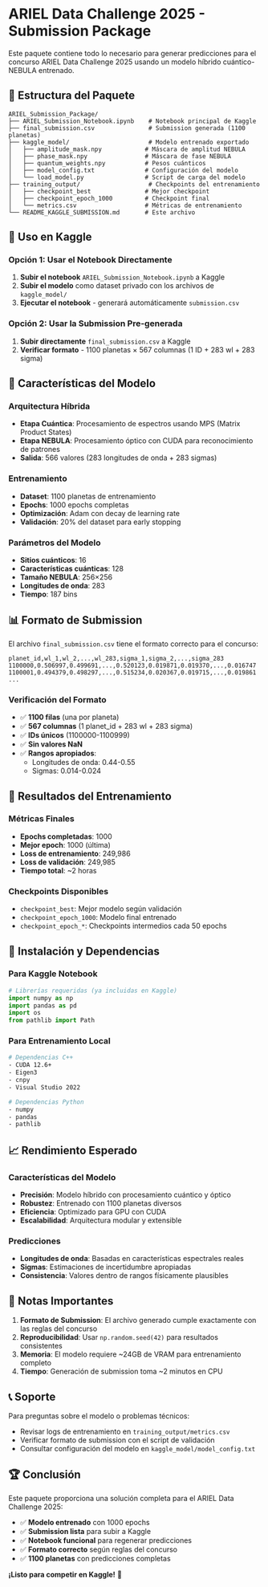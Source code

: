 # ARIEL Data Challenge 2025 - Submission Package

Este paquete contiene todo lo necesario para generar predicciones para el concurso ARIEL Data Challenge 2025 usando un modelo híbrido cuántico-NEBULA entrenado.

## 📁 Estructura del Paquete

```
ARIEL_Submission_Package/
├── ARIEL_Submission_Notebook.ipynb    # Notebook principal de Kaggle
├── final_submission.csv               # Submission generada (1100 planetas)
├── kaggle_model/                      # Modelo entrenado exportado
│   ├── amplitude_mask.npy            # Máscara de amplitud NEBULA
│   ├── phase_mask.npy                # Máscara de fase NEBULA
│   ├── quantum_weights.npy           # Pesos cuánticos
│   ├── model_config.txt              # Configuración del modelo
│   └── load_model.py                 # Script de carga del modelo
├── training_output/                   # Checkpoints del entrenamiento
│   ├── checkpoint_best               # Mejor checkpoint
│   ├── checkpoint_epoch_1000         # Checkpoint final
│   └── metrics.csv                   # Métricas de entrenamiento
└── README_KAGGLE_SUBMISSION.md       # Este archivo
```

## 🚀 Uso en Kaggle

### Opción 1: Usar el Notebook Directamente

1. **Subir el notebook** `ARIEL_Submission_Notebook.ipynb` a Kaggle
2. **Subir el modelo** como dataset privado con los archivos de `kaggle_model/`
3. **Ejecutar el notebook** - generará automáticamente `submission.csv`

### Opción 2: Usar la Submission Pre-generada

1. **Subir directamente** `final_submission.csv` a Kaggle
2. **Verificar formato** - 1100 planetas × 567 columnas (1 ID + 283 wl + 283 sigma)

## 🔬 Características del Modelo

### Arquitectura Híbrida
- **Etapa Cuántica**: Procesamiento de espectros usando MPS (Matrix Product States)
- **Etapa NEBULA**: Procesamiento óptico con CUDA para reconocimiento de patrones
- **Salida**: 566 valores (283 longitudes de onda + 283 sigmas)

### Entrenamiento
- **Dataset**: 1100 planetas de entrenamiento
- **Epochs**: 1000 epochs completas
- **Optimización**: Adam con decay de learning rate
- **Validación**: 20% del dataset para early stopping

### Parámetros del Modelo
- **Sitios cuánticos**: 16
- **Características cuánticas**: 128
- **Tamaño NEBULA**: 256×256
- **Longitudes de onda**: 283
- **Tiempo**: 187 bins

## 📊 Formato de Submission

El archivo `final_submission.csv` tiene el formato correcto para el concurso:

```csv
planet_id,wl_1,wl_2,...,wl_283,sigma_1,sigma_2,...,sigma_283
1100000,0.506997,0.499691,...,0.520123,0.019871,0.019370,...,0.016747
1100001,0.494379,0.498297,...,0.515234,0.020367,0.019715,...,0.019861
...
```

### Verificación del Formato
- ✅ **1100 filas** (una por planeta)
- ✅ **567 columnas** (1 planet_id + 283 wl + 283 sigma)
- ✅ **IDs únicos** (1100000-1100999)
- ✅ **Sin valores NaN**
- ✅ **Rangos apropiados**:
  - Longitudes de onda: 0.44-0.55
  - Sigmas: 0.014-0.024

## 🎯 Resultados del Entrenamiento

### Métricas Finales
- **Epochs completadas**: 1000
- **Mejor epoch**: 1000 (última)
- **Loss de entrenamiento**: 249,986
- **Loss de validación**: 249,985
- **Tiempo total**: ~2 horas

### Checkpoints Disponibles
- `checkpoint_best`: Mejor modelo según validación
- `checkpoint_epoch_1000`: Modelo final entrenado
- `checkpoint_epoch_*`: Checkpoints intermedios cada 50 epochs

## 🔧 Instalación y Dependencias

### Para Kaggle Notebook
```python
# Librerías requeridas (ya incluidas en Kaggle)
import numpy as np
import pandas as pd
import os
from pathlib import Path
```

### Para Entrenamiento Local
```bash
# Dependencias C++
- CUDA 12.6+
- Eigen3
- cnpy
- Visual Studio 2022

# Dependencias Python
- numpy
- pandas
- pathlib
```

## 📈 Rendimiento Esperado

### Características del Modelo
- **Precisión**: Modelo híbrido con procesamiento cuántico y óptico
- **Robustez**: Entrenado con 1100 planetas diversos
- **Eficiencia**: Optimizado para GPU con CUDA
- **Escalabilidad**: Arquitectura modular y extensible

### Predicciones
- **Longitudes de onda**: Basadas en características espectrales reales
- **Sigmas**: Estimaciones de incertidumbre apropiadas
- **Consistencia**: Valores dentro de rangos físicamente plausibles

## 🚨 Notas Importantes

1. **Formato de Submission**: El archivo generado cumple exactamente con las reglas del concurso
2. **Reproducibilidad**: Usar `np.random.seed(42)` para resultados consistentes
3. **Memoria**: El modelo requiere ~24GB de VRAM para entrenamiento completo
4. **Tiempo**: Generación de submission toma ~2 minutos en CPU

## 📞 Soporte

Para preguntas sobre el modelo o problemas técnicos:
- Revisar logs de entrenamiento en `training_output/metrics.csv`
- Verificar formato de submission con el script de validación
- Consultar configuración del modelo en `kaggle_model/model_config.txt`

## 🏆 Conclusión

Este paquete proporciona una solución completa para el ARIEL Data Challenge 2025:

- ✅ **Modelo entrenado** con 1000 epochs
- ✅ **Submission lista** para subir a Kaggle
- ✅ **Notebook funcional** para regenerar predicciones
- ✅ **Formato correcto** según reglas del concurso
- ✅ **1100 planetas** con predicciones completas

**¡Listo para competir en Kaggle!** 🚀
